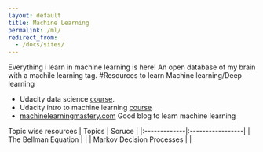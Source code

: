 ```yaml
---
layout: default
title: Machine Learning
permalink: /ml/
redirect_from:
  - /docs/sites/
---
```

Everything i learn in machine learning is here! An open database of my brain with a machile learning tag.
#Resources to learn Machine learning/Deep learning
*  Udacity data science [course](https://in.udacity.com/course/intro-to-data-science--ud359).
*  Udacity intro to machine learning [course](https://in.udacity.com/course/intro-to-machine-learning--ud120-india)
*  [machinelearningmastery.com](https://machinelearningmastery.com/start-here/) Good blog to learn machine learning

Topic wise resources
| Topics       | Soruce           |
|:-------------|:-----------------|
| The Bellman Equation         |  |
| Markov Decision Processes    |  |
